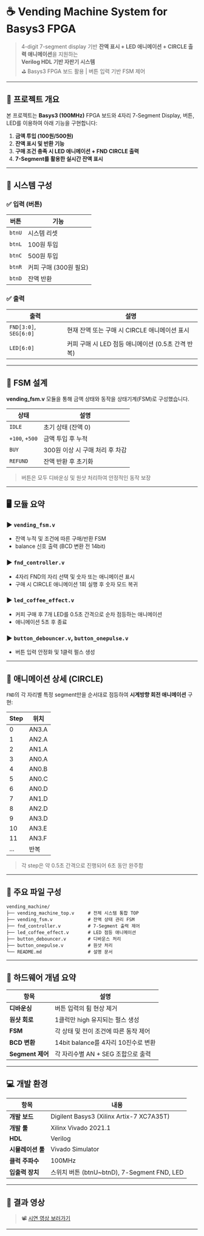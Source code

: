 # ☕ Vending Machine System for Basys3 FPGA

> 4-digit 7-segment display 기반 **잔액 표시 + LED 애니메이션 + CIRCLE 출력 애니메이션**을 지원하는  
> **Verilog HDL 기반 자판기 시스템**  
> ⛳ Basys3 FPGA 보드 활용 | 버튼 입력 기반 FSM 제어

---

## 📌 프로젝트 개요

본 프로젝트는 **Basys3 (100MHz)** FPGA 보드와 4자리 7-Segment Display, 버튼, LED를 이용하여 아래 기능을 구현합니다:

1. **금액 투입 (100원/500원)**
2. **잔액 표시 및 반환 기능**
3. **구매 조건 충족 시 LED 애니메이션 + FND CIRCLE 출력**
4. **7-Segment를 활용한 실시간 잔액 표시**

---

## 🔧 시스템 구성

### ✅ 입력 (버튼)
| 버튼 | 기능 |
|------|------|
| `btnU` | 시스템 리셋 |
| `btnL` | 100원 투입 |
| `btnC` | 500원 투입 |
| `btnR` | 커피 구매 (300원 필요) |
| `btnD` | 잔액 반환 |

### ✅ 출력
| 출력 | 설명 |
|------|------|
| `FND[3:0]`, `SEG[6:0]` | 현재 잔액 또는 구매 시 CIRCLE 애니메이션 표시 |
| `LED[6:0]` | 커피 구매 시 LED 점등 애니메이션 (0.5초 간격 반복) |

---

## 🧠 FSM 설계

**vending_fsm.v** 모듈을 통해 금액 상태와 동작을 상태기계(FSM)로 구성했습니다.

| 상태 | 설명 |
|------|------|
| `IDLE` | 초기 상태 (잔액 0) |
| `+100`, `+500` | 금액 투입 후 누적 |
| `BUY` | 300원 이상 시 구매 처리 후 차감 |
| `REFUND` | 잔액 반환 후 초기화 |

> 버튼은 모두 디바운싱 및 원샷 처리하여 안정적인 동작 보장

---

## 🖥 모듈 요약

### ▶ `vending_fsm.v`
- 잔액 누적 및 조건에 따른 구매/반환 FSM
- balance 신호 출력 (BCD 변환 전 14bit)

### ▶ `fnd_controller.v`
- 4자리 FND의 자리 선택 및 숫자 또는 애니메이션 표시
- 구매 시 CIRCLE 애니메이션 1회 실행 후 숫자 모드 복귀

### ▶ `led_coffee_effect.v`
- 커피 구매 후 7개 LED를 0.5초 간격으로 순차 점등하는 애니메이션
- 애니메이션 5초 후 종료

### ▶ `button_debouncer.v`, `button_onepulse.v`
- 버튼 입력 안정화 및 1클럭 펄스 생성

---

## 🔄 애니메이션 상세 (CIRCLE)

`FND`의 각 자리별 특정 segment만을 순서대로 점등하여 **시계방향 회전 애니메이션** 구현:

| Step | 위치 |
|------|------|
| 0 | AN3.A |
| 1 | AN2.A |
| 2 | AN1.A |
| 3 | AN0.A |
| 4 | AN0.B |
| 5 | AN0.C |
| 6 | AN0.D |
| 7 | AN1.D |
| 8 | AN2.D |
| 9 | AN3.D |
| 10 | AN3.E |
| 11 | AN3.F |
| ... | 반복 |

> 각 step은 약 0.5초 간격으로 진행되어 6초 동안 완주함

---

## 📁 주요 파일 구성

```
vending_machine/
├── vending_machine_top.v     # 전체 시스템 통합 TOP
├── vending_fsm.v             # 잔액 상태 관리 FSM
├── fnd_controller.v          # 7-Segment 출력 제어
├── led_coffee_effect.v       # LED 점등 애니메이션
├── button_debouncer.v        # 디바운스 처리
├── button_onepulse.v         # 원샷 처리
└── README.md                 # 설명 문서
```

---

## 🧮 하드웨어 개념 요약

| 항목 | 설명 |
|------|------|
| **디바운싱** | 버튼 입력의 튐 현상 제거 |
| **원샷 회로** | 1클럭만 high 유지되는 펄스 생성 |
| **FSM** | 각 상태 및 전이 조건에 따른 동작 제어 |
| **BCD 변환** | 14bit balance를 4자리 10진수로 변환 |
| **Segment 제어** | 각 자리수별 AN + SEG 조합으로 출력 |

---

## 💻 개발 환경

| 항목 | 내용 |
|------|------|
| **개발 보드** | Digilent Basys3 (Xilinx Artix-7 XC7A35T) |
| **개발 툴** | Xilinx Vivado 2021.1 |
| **HDL** | Verilog |
| **시뮬레이션 툴** | Vivado Simulator |
| **클럭 주파수** | 100MHz |
| **입출력 장치** | 스위치 버튼 (btnU~btnD), 7-Segment FND, LED |

---

## 📸 결과 영상

> 📽 [시연 영상 보러가기](https://youtu.be/ssTYbH39unI)

---
